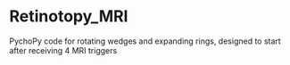 # Retinotopy_MRI
PychoPy code for rotating wedges and expanding rings, designed to start after receiving 4 MRI triggers
